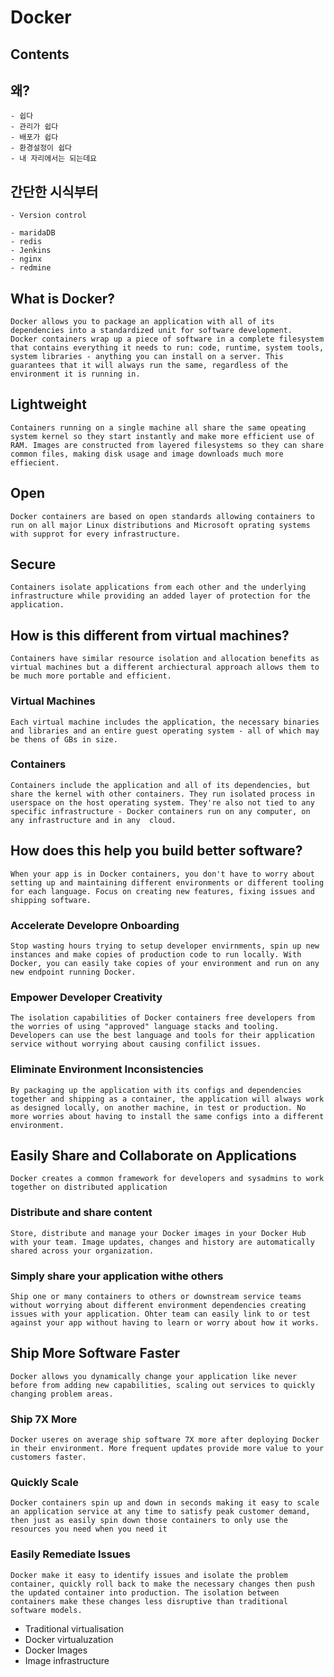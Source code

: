 # Docker

## Contents

## 왜?
    - 쉽다
    - 관리가 쉽다
    - 배포가 쉽다
    - 환경설정이 쉽다
    - 내 자리에서는 되는데요

## 간단한 시식부터
    - Version control
    
    - maridaDB
    - redis
    - Jenkins
    - nginx
    - redmine

## What is Docker?
    Docker allows you to package an application with all of its dependencies into a standardized unit for software development.
    Docker containers wrap up a piece of software in a complete filesystem that contains everything it needs to run: code, runtime, system tools, system libraries - anything you can install on a server. This guarantees that it will always run the same, regardless of the environment it is running in.

## Lightweight
    Containers running on a single machine all share the same opeating system kernel so they start instantly and make more efficient use of RAM. Images are constructed from layered filesystems so they can share common files, making disk usage and image downloads much more effiecient.

## Open
    Docker containers are based on open standards allowing containers to run on all major Linux distributions and Microsoft oprating systems with supprot for every infrastructure.

## Secure
    Containers isolate applications from each other and the underlying infrastructure while providing an added layer of protection for the application.

## How is this different from virtual machines?
    Containers have similar resource isolation and allocation benefits as virtual machines but a different archiectural approach allows them to be much more portable and efficient.

### Virtual Machines
    Each virtual machine includes the application, the necessary binaries and libraries and an entire guest operating system - all of which may be thens of GBs in size.

### Containers
    Containers include the application and all of its dependencies, but share the kernel with other containers. They run isolated process in userspace on the host operating system. They're also not tied to any specific infrastructure - Docker containers run on any computer, on any infrastructure and in any  cloud.

## How does this help you build better software?
    When your app is in Docker containers, you don't have to worry about setting up and maintaining different environments or different tooling for each language. Focus on creating new features, fixing issues and shipping software.

### Accelerate Developre Onboarding
    Stop wasting hours trying to setup developer envirnments, spin up new instances and make copies of production code to run locally. With Docker, you can easily take copies of your environment and run on any new endpoint running Docker.

### Empower Developer Creativity
    The isolation capabilities of Docker containers free developers from the worries of using "approved" language stacks and tooling. Developers can use the best language and tools for their application service without worrying about causing confilict issues.

### Eliminate Environment Inconsistencies
    By packaging up the application with its configs and dependencies together and shipping as a container, the application will always work as designed locally, on another machine, in test or production. No more worries about having to install the same configs into a different environment.

## Easily Share and Collaborate on Applications
    Docker creates a common framework for developers and sysadmins to work together on distributed application

### Distribute and share content
    Store, distribute and manage your Docker images in your Docker Hub with your team. Image updates, changes and history are automatically shared across your organization.

### Simply share your application withe others
    Ship one or many containers to others or downstream service teams without worrying about different environment dependencies creating issues with your application. Ohter team can easily link to or test against your app without having to learn or worry about how it works.

## Ship More Software Faster
    Docker allows you dynamically change your application like never before from adding new capabilities, scaling out services to quickly changing problem areas.

### Ship 7X More
    Docker useres on average ship software 7X more after deploying Docker in their environment. More frequent updates provide more value to your customers faster.

### Quickly Scale
    Docker containers spin up and down in seconds making it easy to scale an application service at any time to satisfy peak customer demand, then just as easily spin down those containers to only use the resources you need when you need it

### Easily Remediate Issues
    Docker make it easy to identify issues and isolate the problem container, quickly roll back to make the necessary changes then push the updated container into production. The isolation between containers make these changes less disruptive than traditional software models.
    


- Traditional virtualisation
- Docker virtualuzation
- Docker Images
- Image infrastructure
